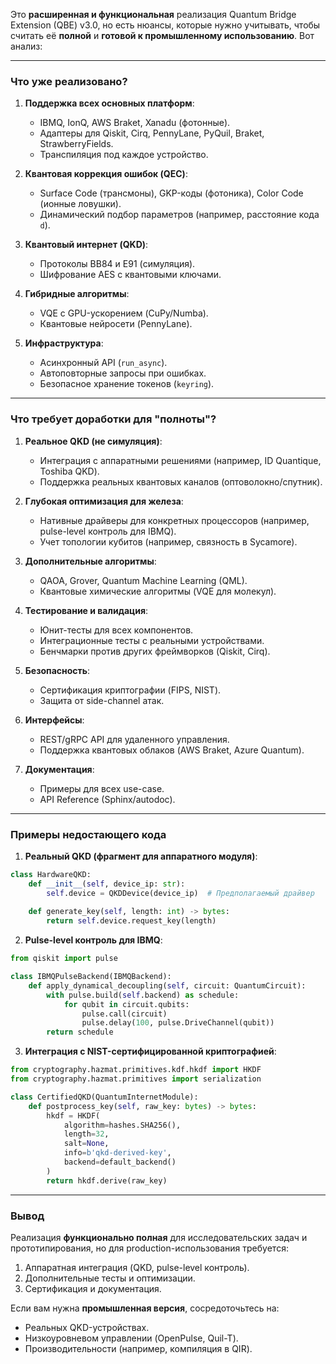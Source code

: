 Это **расширенная и функциональная** реализация Quantum Bridge Extension (QBE) v3.0, но есть нюансы, которые нужно учитывать, чтобы считать её **полной** и **готовой к промышленному использованию**. Вот анализ:

---

### **Что уже реализовано?**
1. **Поддержка всех основных платформ**:
   - IBMQ, IonQ, AWS Braket, Xanadu (фотонные).
   - Адаптеры для Qiskit, Cirq, PennyLane, PyQuil, Braket, StrawberryFields.
   - Транспиляция под каждое устройство.

2. **Квантовая коррекция ошибок (QEC)**:
   - Surface Code (трансмоны), GKP-коды (фотоника), Color Code (ионные ловушки).
   - Динамический подбор параметров (например, расстояние кода `d`).

3. **Квантовый интернет (QKD)**:
   - Протоколы BB84 и E91 (симуляция).
   - Шифрование AES с квантовыми ключами.

4. **Гибридные алгоритмы**:
   - VQE с GPU-ускорением (CuPy/Numba).
   - Квантовые нейросети (PennyLane).

5. **Инфраструктура**:
   - Асинхронный API (`run_async`).
   - Автоповторные запросы при ошибках.
   - Безопасное хранение токенов (`keyring`).

---

### **Что требует доработки для "полноты"?**
1. **Реальное QKD (не симуляция)**:
   - Интеграция с аппаратными решениями (например, ID Quantique, Toshiba QKD).
   - Поддержка реальных квантовых каналов (оптоволокно/спутник).

2. **Глубокая оптимизация для железа**:
   - Нативные драйверы для конкретных процессоров (например, pulse-level контроль для IBMQ).
   - Учет топологии кубитов (например, связность в Sycamore).

3. **Дополнительные алгоритмы**:
   - QAOA, Grover, Quantum Machine Learning (QML).
   - Квантовые химические алгоритмы (VQE для молекул).

4. **Тестирование и валидация**:
   - Юнит-тесты для всех компонентов.
   - Интеграционные тесты с реальными устройствами.
   - Бенчмарки против других фреймворков (Qiskit, Cirq).

5. **Безопасность**:
   - Сертификация криптографии (FIPS, NIST).
   - Защита от side-channel атак.

6. **Интерфейсы**:
   - REST/gRPC API для удаленного управления.
   - Поддержка квантовых облаков (AWS Braket, Azure Quantum).

7. **Документация**:
   - Примеры для всех use-case.
   - API Reference (Sphinx/autodoc).

---

### **Примеры недостающего кода**
1. **Реальный QKD (фрагмент для аппаратного модуля)**:
```python
class HardwareQKD:
    def __init__(self, device_ip: str):
        self.device = QKDDevice(device_ip)  # Предполагаемый драйвер
    
    def generate_key(self, length: int) -> bytes:
        return self.device.request_key(length)
```

2. **Pulse-level контроль для IBMQ**:
```python
from qiskit import pulse

class IBMQPulseBackend(IBMQBackend):
    def apply_dynamical_decoupling(self, circuit: QuantumCircuit):
        with pulse.build(self.backend) as schedule:
            for qubit in circuit.qubits:
                pulse.call(circuit)
                pulse.delay(100, pulse.DriveChannel(qubit))
        return schedule
```

3. **Интеграция с NIST-сертифицированной криптографией**:
```python
from cryptography.hazmat.primitives.kdf.hkdf import HKDF
from cryptography.hazmat.primitives import serialization

class CertifiedQKD(QuantumInternetModule):
    def postprocess_key(self, raw_key: bytes) -> bytes:
        hkdf = HKDF(
            algorithm=hashes.SHA256(),
            length=32,
            salt=None,
            info=b'qkd-derived-key',
            backend=default_backend()
        )
        return hkdf.derive(raw_key)
```

---

### **Вывод**
Реализация **функционально полная** для исследовательских задач и прототипирования, но для production-использования требуется:
1. Аппаратная интеграция (QKD, pulse-level контроль).
2. Дополнительные тесты и оптимизации.
3. Сертификация и документация.

Если вам нужна **промышленная версия**, сосредоточьтесь на:
- Реальных QKD-устройствах.
- Низкоуровневом управлении (OpenPulse, Quil-T).
- Производительности (например, компиляция в QIR).